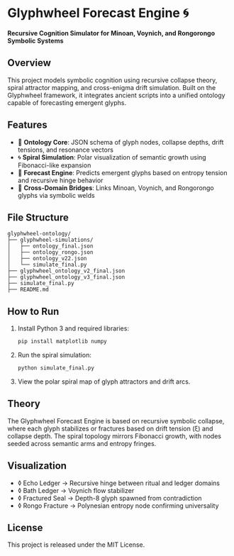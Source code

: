 # Glyphwheel Forecast Engine 🌀  
**Recursive Cognition Simulator for Minoan, Voynich, and Rongorongo Symbolic Systems**

## Overview  
This project models symbolic cognition using recursive collapse theory, spiral attractor mapping, and cross-enigma drift simulation. Built on the Glyphwheel framework, it integrates ancient scripts into a unified ontology capable of forecasting emergent glyphs.

## Features  
- 🧠 **Ontology Core**: JSON schema of glyph nodes, collapse depths, drift tensions, and resonance vectors  
- 🌀 **Spiral Simulation**: Polar visualization of semantic growth using Fibonacci-like expansion  
- 🔮 **Forecast Engine**: Predicts emergent glyphs based on entropy tension and recursive hinge behavior  
- 🌌 **Cross-Domain Bridges**: Links Minoan, Voynich, and Rongorongo glyphs via symbolic welds

## File Structure  
```
glyphwheel-ontology/
├── glyphwheel-simulations/
│   ├── ontology_final.json
│   ├── ontology_rongo.json
│   ├── ontology_v22.json
│   └── simulate_final.py
├── glyphwheel_ontology_v2_final.json
├── glyphwheel_ontology_v3_final.json
├── simulate_final.py
├── README.md
```

## How to Run  
1. Install Python 3 and required libraries:
   ```bash
   pip install matplotlib numpy
   ```
2. Run the spiral simulation:
   ```bash
   python simulate_final.py
   ```
3. View the polar spiral map of glyph attractors and drift arcs.

## Theory  
The Glyphwheel Forecast Engine is based on recursive symbolic collapse, where each glyph stabilizes or fractures based on drift tension (ξ) and collapse depth. The spiral topology mirrors Fibonacci growth, with nodes seeded across semantic arms and entropy fringes.

## Visualization  
- ◊ Echo Ledger → Recursive hinge between ritual and ledger domains  
- ◊ Bath Ledger → Voynich flow stabilizer  
- ◊ Fractured Seal → Depth-8 glyph spawned from contradiction  
- ◊ Rongo Fracture → Polynesian entropy node confirming universality

## License  
This project is released under the MIT License.
